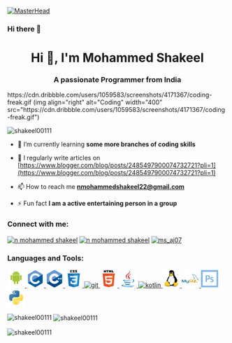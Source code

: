 [![MasterHead](https://static.vecteezy.com/system/resources/previews/000/523/378/original/web-development-application-design-coding-and-programming-on-laptop-and-smartphone-concept-with-programming-language-and-program-code-and-layout-on-screen-vector.jpg)](https://mdshakeel.io)

### Hi there 👋<h1 align="center">Hi 👋, I'm Mohammed Shakeel</h1>
<h3 align="center">A passionate Programmer from India</h3>https://cdn.dribbble.com/users/1059583/screenshots/4171367/coding-freak.gif
 (img align="right" alt="Coding" width="400" src="https://cdn.dribbble.com/users/1059583/screenshots/4171367/coding-freak.gif")

<p align="left"> <img src="https://komarev.com/ghpvc/?username=shakeel00111&label=Profile%20views&color=0e75b6&style=flat" alt="shakeel00111" /> </p>

- 🌱 I’m currently learning **some more branches of coding skills**

- 📝 I regularly write articles on [https://www.blogger.com/blog/posts/2485497900074732721?pli=1](https://www.blogger.com/blog/posts/2485497900074732721?pli=1)

- 📫 How to reach me **nmohammedshakeel22@gmail.com**

- ⚡ Fun fact **I am a active entertaining person in a group**

<h3 align="left">Connect with me:</h3>
<p align="left">
<a href="https://linkedin.com/in/n mohammed shakeel" target="blank"><img align="center" src="https://raw.githubusercontent.com/rahuldkjain/github-profile-readme-generator/master/src/images/icons/Social/linked-in-alt.svg" alt="n mohammed shakeel" height="30" width="40" /></a>
<a href="https://fb.com/n mohammed shakeel" target="blank"><img align="center" src="https://raw.githubusercontent.com/rahuldkjain/github-profile-readme-generator/master/src/images/icons/Social/facebook.svg" alt="n mohammed shakeel" height="30" width="40" /></a>
<a href="https://instagram.com/ms_aj07" target="blank"><img align="center" src="https://raw.githubusercontent.com/rahuldkjain/github-profile-readme-generator/master/src/images/icons/Social/instagram.svg" alt="ms_aj07" height="30" width="40" /></a>
</p>

<h3 align="left">Languages and Tools:</h3>
<p align="left"> <a href="https://developer.android.com" target="_blank" rel="noreferrer"> <img src="https://raw.githubusercontent.com/devicons/devicon/master/icons/android/android-original-wordmark.svg" alt="android" width="40" height="40"/> </a> <a href="https://www.cprogramming.com/" target="_blank" rel="noreferrer"> <img src="https://raw.githubusercontent.com/devicons/devicon/master/icons/c/c-original.svg" alt="c" width="40" height="40"/> </a> <a href="https://www.w3schools.com/cpp/" target="_blank" rel="noreferrer"> <img src="https://raw.githubusercontent.com/devicons/devicon/master/icons/cplusplus/cplusplus-original.svg" alt="cplusplus" width="40" height="40"/> </a> <a href="https://www.w3schools.com/css/" target="_blank" rel="noreferrer"> <img src="https://raw.githubusercontent.com/devicons/devicon/master/icons/css3/css3-original-wordmark.svg" alt="css3" width="40" height="40"/> </a> <a href="https://git-scm.com/" target="_blank" rel="noreferrer"> <img src="https://www.vectorlogo.zone/logos/git-scm/git-scm-icon.svg" alt="git" width="40" height="40"/> </a> <a href="https://www.w3.org/html/" target="_blank" rel="noreferrer"> <img src="https://raw.githubusercontent.com/devicons/devicon/master/icons/html5/html5-original-wordmark.svg" alt="html5" width="40" height="40"/> </a> <a href="https://www.java.com" target="_blank" rel="noreferrer"> <img src="https://raw.githubusercontent.com/devicons/devicon/master/icons/java/java-original.svg" alt="java" width="40" height="40"/> </a> <a href="https://kotlinlang.org" target="_blank" rel="noreferrer"> <img src="https://www.vectorlogo.zone/logos/kotlinlang/kotlinlang-icon.svg" alt="kotlin" width="40" height="40"/> </a> <a href="https://www.linux.org/" target="_blank" rel="noreferrer"> <img src="https://raw.githubusercontent.com/devicons/devicon/master/icons/linux/linux-original.svg" alt="linux" width="40" height="40"/> </a> <a href="https://www.mysql.com/" target="_blank" rel="noreferrer"> <img src="https://raw.githubusercontent.com/devicons/devicon/master/icons/mysql/mysql-original-wordmark.svg" alt="mysql" width="40" height="40"/> </a> <a href="https://www.photoshop.com/en" target="_blank" rel="noreferrer"> <img src="https://raw.githubusercontent.com/devicons/devicon/master/icons/photoshop/photoshop-line.svg" alt="photoshop" width="40" height="40"/> </a> <a href="https://www.python.org" target="_blank" rel="noreferrer"> <img src="https://raw.githubusercontent.com/devicons/devicon/master/icons/python/python-original.svg" alt="python" width="40" height="40"/> </a> </p>

<p><img align="left" src="https://github-readme-stats.vercel.app/api/top-langs?username=shakeel00111&show_icons=true&locale=en&layout=compact" alt="shakeel00111" /></p>

<p>&nbsp;<img align="center" src="https://github-readme-stats.vercel.app/api?username=shakeel00111&show_icons=true&locale=en" alt="shakeel00111" /></p>

<p><img align="center" src="https://github-readme-streak-stats.herokuapp.com/?user=shakeel00111&" alt="shakeel00111" /></p>

<!--
**Shakeel00111/Shakeel00111** is a ✨ _special_ ✨ repository because its `README.md` (this file) appears on your GitHub profile.

Here are some ideas to get you started:

- 🔭 I’m currently working on ...
- 🌱 I’m currently learning ...
- 👯 I’m looking to collaborate on ...
- 🤔 I’m looking for help with ...
- 💬 Ask me about ...
- 📫 How to reach me: ...
- 😄 Pronouns: ...
- ⚡ Fun fact: ...
-->
